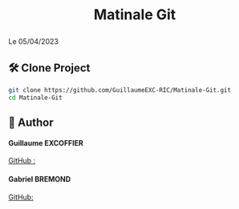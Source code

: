 # <p align="center">Matinale Git</p>
  
Le 05/04/2023


## 🛠️ Clone Project  
```bash
git clone https://github.com/GuillaumeEXC-RIC/Matinale-Git.git
cd Matinale-Git
```


## 🙇 Author
#### Guillaume EXCOFFIER 
[GitHub :](https://github.com/GoyoStach)
#### Gabriel BREMOND
[GitHub:](https://github.com/photograve)